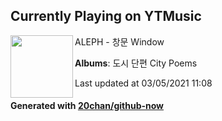 ## Currently Playing on YTMusic

[<img align="left" width="100" src="https://lh3.googleusercontent.com/izB1A1PHKg5YvG7_TWtwSfeQg0cc1Qqiwbgu15rnwPff_orvV8nO0GZZpgPfuI_apQMri9tkGxf7IXA">](https://music.youtube.com/watch?v=SWPgCWKEseQ)

ALEPH - 창문 Window

**Albums**: 도시 단편 City Poems

Last updated at 03/05/2021 11:08

#### Generated with [20chan/github-now](https://github.com/20chan/github-now)


<!--
**20chan/20chan** is a ✨ _special_ ✨ repository because its `README.md` (this file) appears on your GitHub profile.

Here are some ideas to get you started:

- 🔭 I’m currently working on ...
- 🌱 I’m currently learning ...
- 👯 I’m looking to collaborate on ...
- 🤔 I’m looking for help with ...
- 💬 Ask me about ...
- 📫 How to reach me: ...
- 😄 Pronouns: ...
- ⚡ Fun fact: ...
-->
